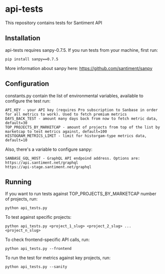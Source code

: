 # api-tests

This repository contains tests for Santiment API

## Installation

api-tests requires sanpy-0.7.5. If you run tests from your machine, first run:

```
pip install sanpy==0.7.5
```

More information about sanpy here: https://github.com/santiment/sanpy

## Configuration

constants.py contain the list of environmental variables, available to configure the test run:

```
API_KEY - your API key (requires Pro subscription to Sanbase in order for all metrics to work). Used to fetch premium metrics
DAYS_BACK_TEST - amount many days back from now to fetch metric data, default=30
TOP_PROJECTS_BY_MARKETCAP - amount of projects from top of the list by marketcap to test metrics against, default=100
HISTOGRAM_METRICS_LIMIT - limit for historgam-type metrics data, default=10
```

Also, there's a variable to configure sanpy:

```
SANBASE_GQL_HOST - GraphQL API endpoind address. Options are:
https://api.santiment.net/graphql
https://api-stage.santiment.net/graphql
```

## Running

If you want to run tests against TOP_PROJECTS_BY_MARKETCAP number of projects, run:

```
python api_tests.py
```

To test against specific projects:

```
python api_tests.py <project_1_slug> <project_2_slug> ... <project_n_slug>
```

To check frontend-specific API calls, run:

```
python api_tests.py --frontend
```

To run the test for metrics against key projects, run:

```
python api_tests.py --sanity
```
